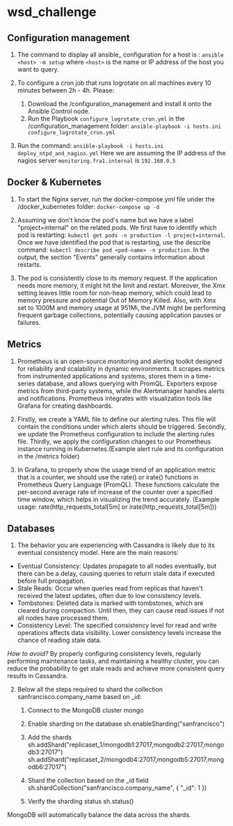# wsd_challenge

## Configuration management
1) The command to display all ansible_ configuration for a host is : `ansible <host> -m setup`
   where `<host>` is the name or IP address of the host you want to query.

2) To configure a cron job that runs logrotate on all machines every 10 minutes between 2h - 4h. Please:
   1. Download the /configuration_management and install it onto the Ansible Control node.
   2. Run the Playbook `configure_logrotate_cron.yml` in the /configuration_management folder: `ansible-playbook -i hosts.ini configure_logrotate_cron.yml`

3) Run the command: `ansible-playbook -i hosts.ini deploy_ntpd_and_nagios.yml`
   Here we are assuming the IP address of the nagios server `monitoring.fra1.internal` is `192.168.0.5`


## Docker & Kubernetes
1) To start the Nginx server, run the docker-compose.yml file under the /docker_kubernetes folder: `docker-compose up -d`

2) Assuming we don't know the pod's name but we have a label "project=internal" on the related pods. We first have to identify which pod is restarting: `kubectl get pods -n production -l project=internal`. Once we have identified the pod that is restarting, use the describe command: `kubectl describe pod <pod-name> -n production`. In the output, the section "Events" generally contains information about restarts.

3) The pod is consistently close to its memory request. If the application needs more memory, it might hit the limit and restart. Moreover, the Xmx setting leaves little room for non-heap memory, which could lead to memory pressure and potential Out of Memory Killed.
Also, with Xmx set to 1000M and memory usage at 951Mi, the JVM might be performing frequent garbage collections, potentially causing application pauses or failures.


## Metrics
1) Prometheus is an open-source monitoring and alerting toolkit designed for reliability and scalability in dynamic environments. It scrapes metrics from instrumented applications and systems, stores them in a time-series database, and allows querying with PromQL. Exporters expose metrics from third-party systems, while the Alertmanager handles alerts and notifications. Prometheus integrates with visualization tools like Grafana for creating dashboards.

2) Firstly, we create a YAML file to define our alerting rules. This file will contain the conditions under which alerts should be triggered. Secondly, we update the Prometheus configuration to include the alerting rules file. Thirdly, we apply the configuration changes to our Prometheus instance running in Kubernetes.(Example alert rule and its configuration in the /metrics folder)

3) In Grafana, to properly show the usage trend of an application metric that is a counter, we should use the rate() or irate() functions in Prometheus Query Language (PromQL). These functions calculate the per-second average rate of increase of the counter over a specified time window, which helps in visualizing the trend accurately. (Example usage: rate(http_requests_total[5m] or irate(http_requests_total[5m]))


## Databases
1) The behavior you are experiencing with Cassandra is likely due to its eventual consistency model. Here are the main reasons:
- Eventual Consistency: Updates propagate to all nodes eventually, but there can be a delay, causing queries to return stale data if executed before full propagation.
- Stale Reads: Occur when queries read from replicas that haven't received the latest updates, often due to low consistency levels.
- Tombstones: Deleted data is marked with tombstones, which are cleared during compaction. Until then, they can cause read issues if not all nodes have processed them.
- Consistency Level: The specified consistency level for read and write operations affects data visibility. Lower consistency levels increase the chance of reading stale data.

*How to avoid?*
By properly configuring consistency levels, regularly performing maintenance tasks, and maintaining a healthy cluster, you can reduce the probability to get stale reads and achieve more consistent query results in Cassandra.

2) Below all the steps required to shard the collection sanfrancisco.company_name based on _id:
   1. Connect to the MongoDB cluster
      mongo
   
   2. Enable sharding on the database
      sh.enableSharding("sanfrancisco")
      
   3. Add the shards
      sh.addShard("replicaset_1/mongodb1:27017,mongodb2:27017,mongodb3:27017")
      sh.addShard("replicaset_2/mongodb4:27017,mongodb5:27017,mongodb6:27017")

   4. Shard the collection based on the _id field
      sh.shardCollection("sanfrancisco.company_name", { "_id": 1 })

   5. Verify the sharding status
      sh.status()

MongoDB will automatically balance the data across the shards.
